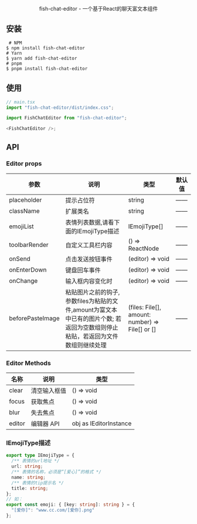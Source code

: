 <!--shell
 * @Date: 2023-12-30 11:43:31
 * @Description: Modify here please
-->

<p align="center">fish-chat-editor - 一个基于React的聊天富文本组件</p>

## 安装

```shell
 # NPM
$ npm install fish-chat-editor
# Yarn
$ yarn add fish-chat-editor
# pnpm
$ pnpm install fish-chat-editor
```

## 使用

```js
// main.tsx
import "fish-chat-editor/dist/index.css";
```

```js
import FishChatEditor from "fish-chat-editor";

<FishChatEditor />;
```

## API

### Editor props

| 参数             | 说明                                                                                                                           | 类型                                            | 默认值 |
| ---------------- | ------------------------------------------------------------------------------------------------------------------------------ | ----------------------------------------------- | ------ |
| placeholder      | 提示占位符                                                                                                                     | string                                          | ——     |
| className        | 扩展类名                                                                                                                       | string                                          | ——     |
| emojiList        | 表情列表数据,请看下面的IEmojiType描述                                                                                          | IEmojiType[]                                    | ——     |
| toolbarRender    | 自定义工具栏内容                                                                                                               | () => ReactNode                                 | ——     |
| onSend           | 点击发送按钮事件                                                                                                               | (editor) => void                                | ——     |
| onEnterDown      | 键盘回车事件                                                                                                                   | (editor) => void                                | ——     |
| onChange         | 输入框内容变化时                                                                                                               | (editor) => void                                | ——     |
| beforePasteImage | 粘贴图片之前的钩子, 参数files为粘贴的文件,amount为富文本中已有的图片个数; 若返回为空数组则停止粘贴，若返回为文件数组则继续处理 | (files: File[], amount: number) => File[] or [] | ——     |

### Editor Methods

| 名称   | 说明         | 类型                   |
| ------ | ------------ | ---------------------- |
| clear  | 清空输入框值 | () => void             |
| focus  | 获取焦点     | () => void             |
| blur   | 失去焦点     | () => void             |
| editor | 编辑器 API   | obj as IEditorInstance |

### IEmojiType描述

```ts
export type IEmojiType = {
  /** 表情的url地址 */
  url: string;
  /** 表情的名称，必须是“[爱心]”的格式 */
  name: string;
  /** 表情的tip提示名 */
  title: string;
};
// 如：
export const emoji: { [key: string]: string } = {
  "[爱你]": "www.cc.com/[爱你].png"
};
```
